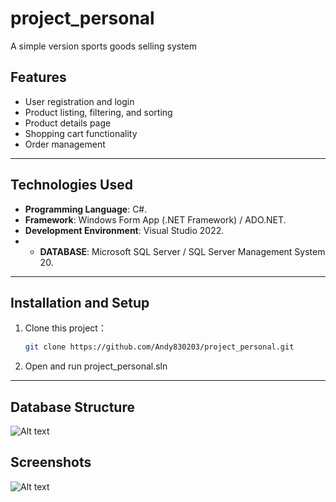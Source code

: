 # project_personal
A simple version sports goods selling system

## Features
- User registration and login
- Product listing, filtering, and sorting
- Product details page
- Shopping cart functionality
- Order management

---

## **Technologies Used**
- **Programming Language**: C#.
- **Framework**: Windows Form App (.NET Framework) / ADO.NET.
- **Development Environment**: Visual Studio 2022.
- - **DATABASE**: Microsoft SQL Server / SQL Server Management System 20.

---
## Installation and Setup
1. Clone this project：
   ```bash
   git clone https://github.com/Andy830203/project_personal.git
2. Open and run project_personal.sln

---

## Database Structure
![Alt text](sql_structure.png)

## Screenshots
![Alt text](screenshot01.png)

